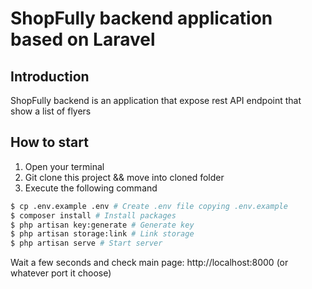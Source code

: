 # ShopFully backend application based on Laravel

## Introduction

ShopFully backend is an application that expose rest API endpoint that show a list of flyers

## How to start

1. Open your terminal
2. Git clone this project && move into cloned folder
3. Execute the following command

```bash
$ cp .env.example .env # Create .env file copying .env.example
$ composer install # Install packages
$ php artisan key:generate # Generate key
$ php artisan storage:link # Link storage
$ php artisan serve # Start server
```

Wait a few seconds and check main page: http://localhost:8000 (or whatever port it choose)


